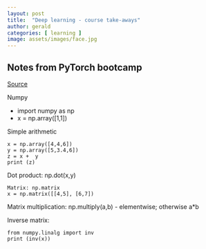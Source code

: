 ```yaml
---
layout: post
title:  "Deep learning - course take-aways"
author: gerald
categories: [ learning ]
image: assets/images/face.jpg
---
```


Notes from PyTorch bootcamp 
---

[Source](https://learning.oreilly.com/videos/pytorch-bootcamp-for/9781839218897/9781839218897-video2_4)

Numpy
- import numpy as np
- x = np.array([1,1])

Simple arithmetic
``` 
x = np.array([4,4,6])
y = np.array([5,3.4,6])
z = x +  y
print (z)
``` 

Dot product: np.dot(x,y)

``` 
Matrix: np.matrix
x = np.matrix([[4,5], [6,7])
``` 

Matrix multiplication: np.multiply(a,b) - elementwise; otherwise a*b

Inverse matrix:

``` 
from numpy.linalg import inv
print (inv(x))
``` 